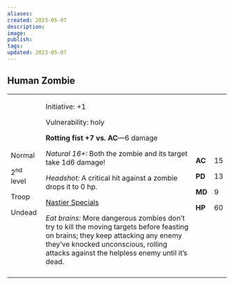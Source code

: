 ```yaml
---
aliases: 
created: 2023-05-07
description: 
image: 
publish: 
tags: 
updated: 2023-05-07
---
```


## Human Zombie

<table>
<colgroup>
<col style="width: 16%" />
<col style="width: 72%" />
<col style="width: 5%" />
<col style="width: 5%" />
</colgroup>
<tbody>
<tr class="odd">
<td><p>Normal</p>
<p>2<sup>nd</sup> level</p>
<p>Troop</p>
<p>Undead</p></td>
<td><p>Initiative: +1</p>
<p>Vulnerability: holy</p>
<p><strong>Rotting fist +7 vs. AC</strong>—6 damage</p>
<p><em>Natural 16+:</em> Both the zombie and its target take 1d6
damage!</p>
<p><em>Headshot:</em> A critical hit against a zombie drops it to 0
hp.</p>
<p><u>Nastier Specials</u></p>
<p><em>Eat brains:</em> More dangerous zombies don’t try to kill the
moving targets before feasting on brains; they keep attacking any enemy
they’ve knocked unconscious, rolling attacks against the helpless enemy
until it’s dead.</p></td>
<td><p><strong>AC</strong></p>
<p><strong>PD</strong></p>
<p><strong>MD</strong></p>
<p><strong>HP</strong></p></td>
<td><p>15</p>
<p>13</p>
<p>9</p>
<p>60</p></td>
</tr>
<tr class="even">
<td></td>
<td></td>
<td></td>
<td></td>
</tr>
</tbody>
</table>

